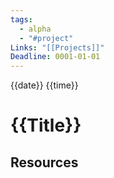 ```yaml
---
tags:
  - alpha
  - "#project"
Links: "[[Projects]]"
Deadline: 0001-01-01
---
```

{{date}} {{time}}

# {{Title}}


## Resources





